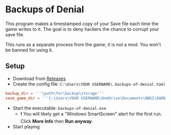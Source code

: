 # Backups of Denial

This program makes a timestamped copy of your Save file each time the game writes to it.
The goal is to deny hackers the chance to corrupt your save file.

This runs as a separate process from the game; it is not a mod. You won't be banned for using it.

## Setup

- Download from [Releases](https://github.com/usrbinsam/backups-of-denial/releases)
- Create the config file: `C:\Users\YOUR USERNAME\.backups-of-denial.toml`

```toml
backup_dir = '''\path\for\backup\storage'''
save_game_dir = '''C:\Users\YOUR USERNAME\OneDrive\Documents\NBGI\DARK SOULS REMASTERED'''
```

- Start the executable: `backups-of-denial.exe`
    - :exclamation: You will likely get a "Windows SmartScreen" alert for the first run.
      Click **More Info** then **Run anyway**.
- Start playing

